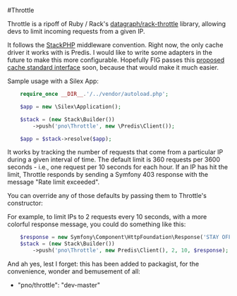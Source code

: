 #Throttle

Throttle is a ripoff of Ruby / Rack's [datagraph/rack-throttle](https://github.com/datagraph/rack-throttle) library, allowing devs to limit incoming requests from a given IP.

It follows the [StackPHP](http://www.stackphp.com) middleware convention. Right now, the only cache driver it works with is Predis. I would like to write some adapters in the future to make this more configurable. Hopefully FIG passes this [proposed cache standard interface](https://github.com/php-fig/fig-standards/blob/master/proposed/cache.md) soon, because that would make it much easier.

Sample usage with a Silex App:

```php
    require_once __DIR__.'/../vendor/autoload.php';

    $app = new \Silex\Application();

    $stack = (new Stack\Builder())
	    ->push('pno\Throttle', new \Predis\Client());

    $app = $stack->resolve($app);
```

It works by tracking the number of requests that come from a particular IP during a given interval of time. The default limit is 360 requests per 3600 seconds - i.e., one request per 10 seconds for each hour. If an IP has hit the limit, Throttle responds by sending a Symfony 403 response with the message "Rate limit exceeded".

You can override any of those defaults by passing them to Throttle's constructor:

For example, to limit IPs to 2 requests every 10 seconds, with a more colorful response message, you could do something like this:

```php
    $response = new Symfony\Component\HttpFoundation\Response('STAY OFF MY LAWN!!! >(', 403);
    $stack = (new Stack\Builder())
        ->push('pno\Throttle', new Predis\Client(), 2, 10, $response);
```

And ah yes, lest I forget: this has been added to packagist, for the convenience, wonder and bemusement of all:

 * "pno/throttle": "dev-master"